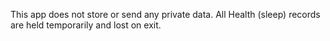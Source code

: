 This app does not store or send any private data. All Health (sleep) records are held temporarily and lost on exit.
